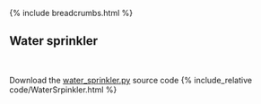{% include breadcrumbs.html %}

## Water sprinkler
<div class="header_line"><br/></div>

Download the [water_sprinkler.py](code/water_sprinkler.py) source code
{% include_relative code/WaterSrpinkler.html %}
